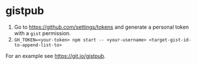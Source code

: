 # gistpub

1. Go to https://github.com/settings/tokens and generate a personal token with a `gist` permission.
2. `GH_TOKEN=<your-token> npm start -- <your-username> <target-gist-id-to-append-list-to>`

For an example see https://git.io/gistpub.
